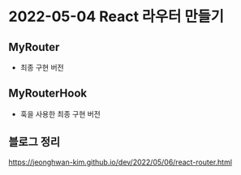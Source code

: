 # 2022-05-04 React 라우터 만들기

## MyRouter

- 최종 구현 버전

## MyRouterHook

- 훅을 사용한 최종 구현 버전

## 블로그 정리

https://jeonghwan-kim.github.io/dev/2022/05/06/react-router.html
